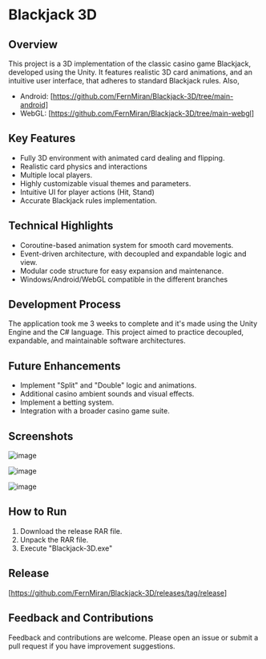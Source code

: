 # Blackjack 3D

## Overview
This project is a 3D implementation of the classic casino game Blackjack, developed using the Unity. It features realistic 3D card animations, and an intuitive user interface, that adheres to standard Blackjack rules. Also, 

- Android:
[https://github.com/FernMiran/Blackjack-3D/tree/main-android]
- WebGL:
[https://github.com/FernMiran/Blackjack-3D/tree/main-webgl]

## Key Features
- Fully 3D environment with animated card dealing and flipping.
- Realistic card physics and interactions
- Multiple local players.
- Highly customizable visual themes and parameters.
- Intuitive UI for player actions (Hit, Stand)
- Accurate Blackjack rules implementation.

## Technical Highlights
- Coroutine-based animation system for smooth card movements.
- Event-driven architecture, with decoupled and expandable logic and view.
- Modular code structure for easy expansion and maintenance.
- Windows/Android/WebGL compatible in the different branches

## Development Process
The application took me 3 weeks to complete and it's made using the Unity Engine and the C# language. This project aimed to practice decoupled, expandable, and maintainable software architectures.

## Future Enhancements
- Implement "Split" and "Double" logic and animations.
- Additional casino ambient sounds and visual effects.
- Implement a betting system.
- Integration with a broader casino game suite.

## Screenshots
![image](https://github.com/user-attachments/assets/23f48228-dbed-4995-85af-9b21adb30cf2)

![image](https://github.com/user-attachments/assets/c88f4ad3-b4bf-4241-82f7-b6a3aac7c22f)

![image](https://github.com/user-attachments/assets/e19cd7f2-1741-4faa-b2ea-d1cbcf68c737)

## How to Run
1. Download the release RAR file.
2. Unpack the RAR file.
3. Execute "Blackjack-3D.exe"

## Release
[https://github.com/FernMiran/Blackjack-3D/releases/tag/release]

## Feedback and Contributions
Feedback and contributions are welcome. Please open an issue or submit a pull request if you have improvement suggestions.
